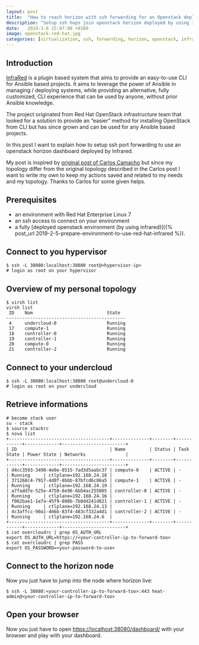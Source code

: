 ```yaml
---
layout: post
title:  "How to reach horizon with ssh forwarding for an Openstack deployed with Infrared and haproxy"
description: "Setup ssh hops join openstack horizon deployed by using Infrared and haproxy"
date:   2019-3-6 15:07:00 +0100
image: openstack-red-hat.jpg
categories: [virtualization, ssh, forwarding, horizon, openstack, infrared]
---
```

## Introduction
[InfraRed](https://infrared.readthedocs.io/en/stable/index.html) is a plugin
based system that aims to provide an easy-to-use CLI for Ansible based projects.
It aims to leverage the power of Ansible in managing / deploying systems,
while providing an alternative, fully customized, CLI experience that can be used by anyone,
without prior Ansible knowledge.

The project originated from Red Hat OpenStack infrastructure team that looked for a solution to
provide an “easier” method for installing OpenStack from CLI but has since grown and can be
used for any Ansible based projects.

In this post I want to explain how to setup ssh port forwarding to use an 
openstack horizon dashboard deployed by Infrared.

My post is inspired by [original post of Carlos Camacho](https://www.anstack.com/blog/2016/07/02/ssh-multi-hop-tripleo.html)
but since my topology differ from the original topology described in the Carlos post I want to write my own to keep
my actions saved and related to my needs and my topology. Thanks to Carlos for some given helps.

## Prerequisites
- an environment with Red Hat Enterprise Linux 7
- an ssh access to connect on your environment
- a fully [deployed openstack environment (by using infrared)]({% post_url 2019-2-5-prepare-environment-to-use-red-hat-infrared %}).

## Connect to you hypervisor

```shell
$ ssh -L 38080:localhost:38080 root@<hypervisor-ip>
# login as root on your hypervisor
```

## Overview of my personal topology

```shell
$ virsh list
virsh list
 ID    Nom                            State
---------------------------------------------
 4     undercloud-0                   Running
 17    compute-1                      Running
 18    controller-0                   Running
 19    controller-1                   Running
 20    compute-0                      Running
 21    controller-2                   Running
```

## Connect to your undercloud

```shell
$ ssh -L 38080:localhost:38080 root@undercloud-0
# login as root on your undercloud
```

## Retrieve informations

```shell
# become stack user
su - stack
$ source stackrc
$ nova list
+--------------------------------------+--------------+--------+------------+-------------+------------------------+
| ID                                   | Name         | Status | Task State | Power State | Networks               |
+--------------------------------------+--------------+--------+------------+-------------+------------------------+
| d4cc3593-3490-4e8e-8515-7ad3d5aabc37 | compute-0    | ACTIVE | -          | Running     | ctlplane=192.168.24.18 |
| 371268c4-7917-4d0f-8bbb-87bfcd6c86a5 | compute-1    | ACTIVE | -          | Running     | ctlplane=192.168.24.19 |
| a7fadd7e-525e-4750-8e96-6bb4ac255005 | controller-0 | ACTIVE | -          | Running     | ctlplane=192.168.24.16 |
| f062bae1-1e7a-45f9-808b-7b0dd241d821 | controller-1 | ACTIVE | -          | Running     | ctlplane=192.168.24.13 |
| 4c3affcc-90a1-466b-83f4-483cf332a4d1 | controller-2 | ACTIVE | -          | Running     | ctlplane=192.168.24.6  |
+--------------------------------------+--------------+--------+------------+-------------+------------------------+
$ cat overcloudrc | grep OS_AUTH_URL
export OS_AUTH_URL=https://<your-controller-ip-to-forward-too>
$ cat overcloudrc | grep PASS
export OS_PASSWORD=<your-password-to-use>
```

## Connect to the horizon node

Now you just have to jump into the node where horizon live:

```shell
$ ssh -L 38080:<your-controller-ip-to-forward-too>:443 heat-admin@<your-controller-ip-to-forward-too>
```

## Open your browser

Now you just have to open [https://localhost:38080/dashboard/](https://localhost:38080/dashboard/) with your browser
and play with your dashboard.
